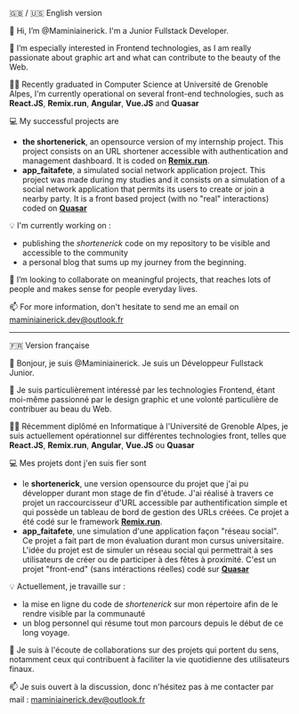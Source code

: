 
:uk: / :us: English version

👋 Hi, I’m @Maminiainerick. I'm a Junior Fullstack Developer. 

👀 I’m especially interested in Frontend technologies, as I am really passionate about graphic art and what can contribute to the beauty of the Web.

👨‍🎓 Recently graduated in Computer Science at Université de Grenoble Alpes, I'm currently operational on several front-end technologies, such as **React.JS**, **Remix.run**, **Angular**, **Vue.JS** and **Quasar**

:computer: My successful projects are
- **the shortenerick**, an opensource version of my internship project. This project consists on an URL shortener accessible with authentication and management dashboard. It is coded on [**Remix.run**](https://remix.run/).
- **app_faitafete**, a simulated social network application project. This project was made during my studies and it consists on a simulation of a social network application that permits its users to create or join a nearby party. It is a front based project (with no "real" interactions) coded on [**Quasar**](https://quasar.dev/)

:bulb: I'm currently working on : 
- publishing the _shortenerick_ code on my repository to be visible and accessible to the community
- a personal blog that sums up my journey from the beginning.

🌱 I’m looking to collaborate on meaningful projects, that reaches lots of people and makes sense for people everyday lives.

📫 For more information, don't hesitate to send me an email on maminiainerick.dev@outlook.fr

-----

:fr: Version française

👋 Bonjour, je suis @Maminiainerick. Je suis un Développeur Fullstack Junior. 

👀 Je suis particulièrement intéressé par les technologies Frontend, étant moi-même passionné par le design graphic et une volonté particulière de contribuer au beau du Web.

👨‍🎓 Récemment diplômé en Informatique à l'Université de Grenoble Alpes, je suis actuellement opérationnel sur différentes technologies front, telles que **React.JS**, **Remix.run**, **Angular**, **Vue.JS** ou **Quasar**

:computer: Mes projets dont j'en suis fier sont 
- le **shortenerick**, une version opensource du projet que j'ai pu développer durant mon stage de fin d'étude. J'ai réalisé à travers ce projet un raccourcisseur d'URL accessible par authentification simple et qui possède un tableau de bord de gestion des URLs créées. Ce projet a été codé sur le framework [**Remix.run**](https://remix.run/).
- **app_faitafete**, une simulation d'une application façon "réseau social". Ce projet a fait part de mon évaluation durant mon cursus universitaire. L'idée du projet est de simuler un réseau social qui permettrait à ses utilisateurs de créer ou de participer à des fêtes à proximité. C'est un projet "front-end" (sans intéractions réelles) codé sur [**Quasar**](https://quasar.dev/)

:bulb: Actuellement, je travaille sur : 
- la mise en ligne du code de _shortenerick_ sur mon répertoire afin de le rendre visible par la communauté
- un blog personnel qui résume tout mon parcours depuis le début de ce long voyage.

🌱 Je suis à l'écoute de collaborations sur des projets qui portent du sens, notamment ceux qui contribuent à faciliter la vie quotidienne des utilisateurs finaux.

📫 Je suis ouvert à la discussion, donc n'hésitez pas à me contacter par mail : maminiainerick.dev@outlook.fr

<!---
Maminiainerick/Maminiainerick is a ✨ special ✨ repository because its `README.md` (this file) appears on your GitHub profile.
You can click the Preview link to take a look at your changes.
--->
